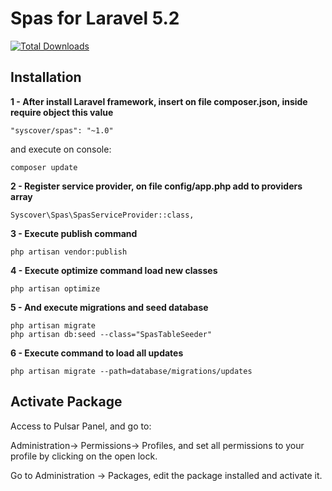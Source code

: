 # Spas for Laravel 5.2

[![Total Downloads](https://poser.pugx.org/syscover/spas/downloads)](https://packagist.org/packages/syscover/spas)

## Installation

**1 - After install Laravel framework, insert on file composer.json, inside require object this value**
```
"syscover/spas": "~1.0"
```
and execute on console:
```
composer update
```

**2 - Register service provider, on file config/app.php add to providers array**
```
Syscover\Spas\SpasServiceProvider::class,
```

**3 - Execute publish command**
```
php artisan vendor:publish
```

**4 - Execute optimize command load new classes**
```
php artisan optimize
```

**5 - And execute migrations and seed database**
```
php artisan migrate
php artisan db:seed --class="SpasTableSeeder"
```

**6 - Execute command to load all updates**
```
php artisan migrate --path=database/migrations/updates
```


## Activate Package
Access to Pulsar Panel, and go to:
 
Administration-> Permissions-> Profiles, and set all permissions to your profile by clicking on the open lock.<br>

Go to Administration -> Packages, edit the package installed and activate it.